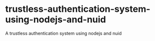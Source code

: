 # trustless-authentication-system-using-nodejs-and-nuid
A trustless authentication system using nodejs and nuid
